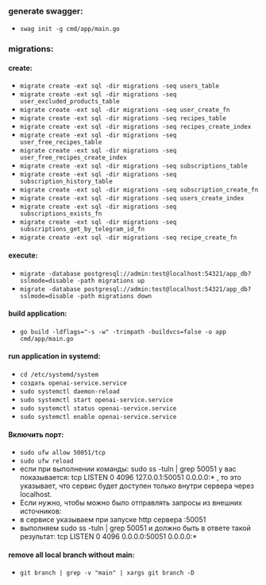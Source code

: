 ### generate swagger:
- `swag init -g cmd/app/main.go`

### migrations:

#### create:
- `migrate create -ext sql -dir migrations -seq users_table`
- `migrate create -ext sql -dir migrations -seq user_excluded_products_table`
- `migrate create -ext sql -dir migrations -seq user_create_fn`
- `migrate create -ext sql -dir migrations -seq recipes_table`
- `migrate create -ext sql -dir migrations -seq recipes_create_index`
- `migrate create -ext sql -dir migrations -seq user_free_recipes_table`
- `migrate create -ext sql -dir migrations -seq user_free_recipes_create_index`
- `migrate create -ext sql -dir migrations -seq subscriptions_table`
- `migrate create -ext sql -dir migrations -seq subscription_history_table`
- `migrate create -ext sql -dir migrations -seq subscription_create_fn`
- `migrate create -ext sql -dir migrations -seq users_create_index`
- `migrate create -ext sql -dir migrations -seq subscriptions_exists_fn`
- `migrate create -ext sql -dir migrations -seq subscriptions_get_by_telegram_id_fn`
- `migrate create -ext sql -dir migrations -seq recipe_create_fn`

#### execute:
- `migrate -database postgresql://admin:test@localhost:54321/app_db?sslmode=disable -path migrations up`
- `migrate -database postgresql://admin:test@localhost:54321/app_db?sslmode=disable -path migrations down`

#### build application:
- `go build -ldflags="-s -w" -trimpath -buildvcs=false -o app cmd/app/main.go`

#### run application in systemd:
- `cd /etc/systemd/system`
- `создать openai-service.service`
- `sudo systemctl daemon-reload`
- `sudo systemctl start openai-service.service`
- `sudo systemctl status openai-service.service`
- `sudo systemctl enable openai-service.service`

#### Включить порт:
- `sudo ufw allow 50051/tcp`
- `sudo ufw reload`
- если при выполнении команды: sudo ss -tuln | grep 50051 у вас показывается:
tcp    LISTEN  0       4096         127.0.0.1:50051        0.0.0.0:*
, то это указывает, что сервис будет доступен только внутри сервера через localhost. 
- Если нужно, чтобы можно было отправлять запросы из внешних источников:
- в сервисе указываем при запуске http сервера :50051
- выполняем sudo ss -tuln | grep 50051 и должно быть в ответе такой результат:
  tcp    LISTEN  0       4096           0.0.0.0:50051        0.0.0.0:*

#### remove all local branch without main:
- `git branch | grep -v "main" | xargs git branch -D`